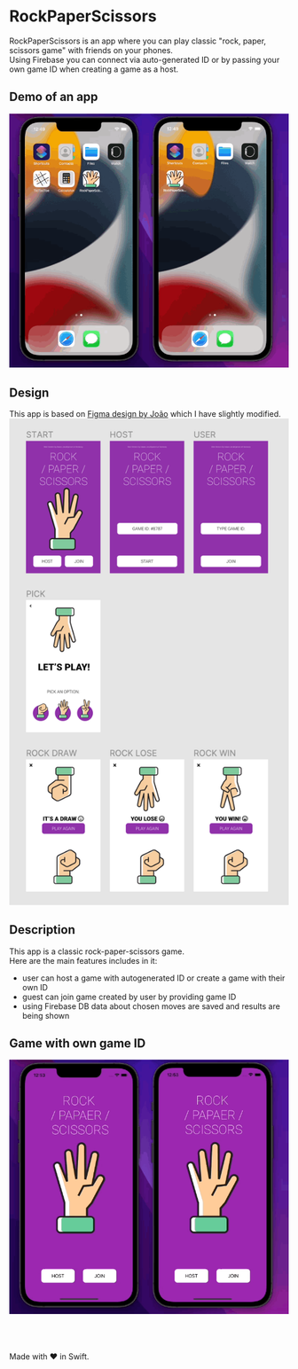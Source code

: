 # RockPaperScissors
RockPaperScissors is an app where you can play classic "rock, paper, scissors game" with friends on your phones. </br>
Using Firebase you can connect via auto-generated ID or by passing your own game ID when creating a game as a host. </br>

## Demo of an app

<img src="readme_files/demo.gif" alt="demo_gif" width="752"/> </br>

## Design 
This app is based on [Figma design by João](https://www.figma.com/community/file/1010460624388193913) which I have slightly modified. </br>
<img src="readme_files/design.png" alt="design" width="732"/> </br>

## Description

This app is a classic rock-paper-scissors game. </br>
Here are the main features includes in it:
- user can host a game with autogenerated ID or create a game with their own ID
- guest can join game created by user by providing game ID
- using Firebase DB data about chosen moves are saved and results are being shown

## Game with own game ID
<img src="readme_files/own_gameid.gif" alt="autoid" width="752"/> </br>


</br></br></br>
Made with ♥️ in Swift.
